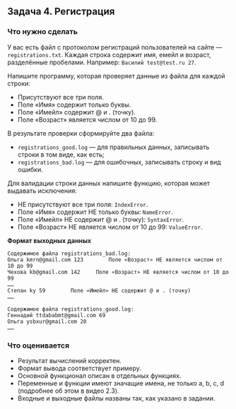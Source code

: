 ## Задача 4. Регистрация
### Что нужно сделать
У вас есть файл с протоколом регистраций пользователей на сайте — `registrations.txt`. Каждая строка содержит имя, емейл и возраст, разделённые пробелами. Например: `Василий test@test.ru 27`.

Напишите программу, которая проверяет данные из файла для каждой строки:

- Присутствуют все три поля.
- Поле «Имя» содержит только буквы.
- Поле «Имейл» содержит @ и . (точку).
- Поле «Возраст» является числом от 10 до 99.

В результате проверки сформируйте два файла:

- `registrations_good.log` — для правильных данных, записывать строки в том виде, как есть;
- `registrations_bad.log` — для ошибочных, записывать строку и вид ошибки.

Для валидации строки данных напишите функцию, которая может выдавать исключения:

- НЕ присутствуют все три поля: `IndexError`.
- Поле «Имя» содержит НЕ только буквы: `NameError`.
- Поле «Имейл» НЕ содержит @ и . (точку): `SyntaxError`.
- Поле «Возраст» НЕ является числом от 10 до 99: `ValueError`.

**Формат выходных данных**
```
Содержимое файла registrations_bad.log:
Ольга kmrn@gmail.com 123		Поле «Возраст» НЕ является числом от 10 до 99
Чехова kb@gmail.com 142		Поле «Возраст» НЕ является числом от 10 до 99
……
Степан ky 59		Поле «Имейл» НЕ содержит @ и . (точку)
……

Содержимое файла registrations_good.log:
Геннадий ttdababmt@gmail.com 69
Ольга ysbxur@gmail.com 20
……
```
### Что оценивается
- Результат вычислений корректен.
- Формат вывода соответствует примеру.
- Основной функционал описан в отдельных функциях.
- Переменные и функции имеют значащие имена, не только a, b, c, d (подробнее об этом в видео 2.3).
- Входные и выходные файлы названы так, как указано в задании.
